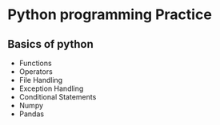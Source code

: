 # Python programming Practice 
## Basics of python 
- Functions
- Operators
- File Handling
- Exception Handling
- Conditional Statements
- Numpy
- Pandas